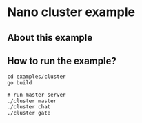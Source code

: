 # Nano cluster example

## About this example



## How to run the example?

```shell
cd examples/cluster
go build

# run master server
./cluster master
./cluster chat
./cluster gate
```

